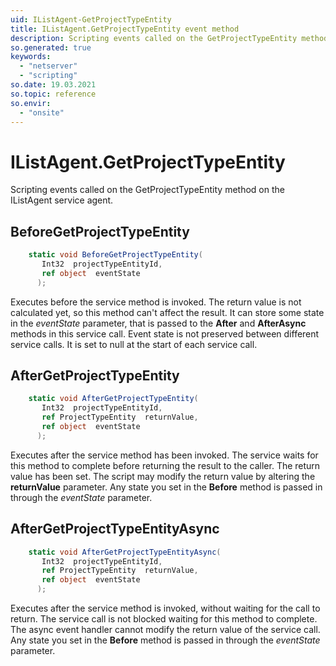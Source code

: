 ```yaml
---
uid: IListAgent-GetProjectTypeEntity
title: IListAgent.GetProjectTypeEntity event method
description: Scripting events called on the GetProjectTypeEntity method on the IListAgent service agent.
so.generated: true
keywords:
  - "netserver"
  - "scripting"
so.date: 19.03.2021
so.topic: reference
so.envir:
  - "onsite"
---
```

# IListAgent.GetProjectTypeEntity

Scripting events called on the <see cref='M:SuperOffice.CRM.Services.IListAgent.GetProjectTypeEntity'>GetProjectTypeEntity</see> method on the <see cref='IListAgent'>IListAgent</see>  service agent.

## BeforeGetProjectTypeEntity
```cs
    static void BeforeGetProjectTypeEntity(
       Int32  projectTypeEntityId,
       ref object  eventState
      );
```
Executes before the service method is invoked.
The return value is not calculated yet, so this method can't affect the result.
It can store some state in the *eventState* parameter, that is passed to the **After** and **AfterAsync** methods in this service call.
Event state is not preserved between different service calls. It is set to null at the start of each service call.
## AfterGetProjectTypeEntity
```cs
    static void AfterGetProjectTypeEntity(
       Int32  projectTypeEntityId,
       ref ProjectTypeEntity  returnValue,
       ref object  eventState
      );
```
Executes after the service method has been invoked. The service waits for this method to complete before returning the result to the caller.
The return value has been set. The script may modify the return value by altering the **returnValue** parameter.
Any state you set in the **Before** method is passed in through the *eventState* parameter.
## AfterGetProjectTypeEntityAsync
```cs
    static void AfterGetProjectTypeEntityAsync(
       Int32  projectTypeEntityId,
       ref ProjectTypeEntity  returnValue,
       ref object  eventState
      );
```
Executes after the service method is invoked, without waiting for the call to return.
The service call is not blocked waiting for this method to complete.
The async event handler cannot modify the return value of the service call.
Any state you set in the **Before** method is passed in through the *eventState* parameter.

